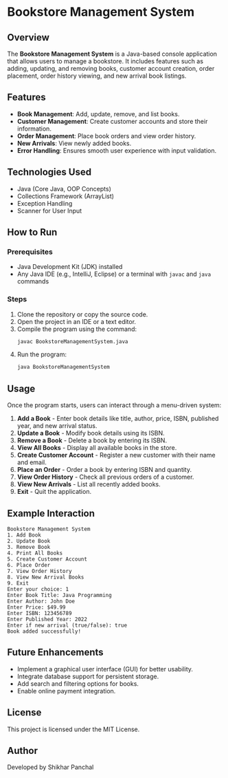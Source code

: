 # Bookstore Management System

## Overview
The **Bookstore Management System** is a Java-based console application that allows users to manage a bookstore. It includes features such as adding, updating, and removing books, customer account creation, order placement, order history viewing, and new arrival book listings.

## Features
- **Book Management**: Add, update, remove, and list books.
- **Customer Management**: Create customer accounts and store their information.
- **Order Management**: Place book orders and view order history.
- **New Arrivals**: View newly added books.
- **Error Handling**: Ensures smooth user experience with input validation.

## Technologies Used
- Java (Core Java, OOP Concepts)
- Collections Framework (ArrayList)
- Exception Handling
- Scanner for User Input

## How to Run
### Prerequisites
- Java Development Kit (JDK) installed
- Any Java IDE (e.g., IntelliJ, Eclipse) or a terminal with `javac` and `java` commands

### Steps
1. Clone the repository or copy the source code.
2. Open the project in an IDE or a text editor.
3. Compile the program using the command:
   ```sh
   javac BookstoreManagementSystem.java
   ```
4. Run the program:
   ```sh
   java BookstoreManagementSystem
   ```

## Usage
Once the program starts, users can interact through a menu-driven system:
1. **Add a Book** - Enter book details like title, author, price, ISBN, published year, and new arrival status.
2. **Update a Book** - Modify book details using its ISBN.
3. **Remove a Book** - Delete a book by entering its ISBN.
4. **View All Books** - Display all available books in the store.
5. **Create Customer Account** - Register a new customer with their name and email.
6. **Place an Order** - Order a book by entering ISBN and quantity.
7. **View Order History** - Check all previous orders of a customer.
8. **View New Arrivals** - List all recently added books.
9. **Exit** - Quit the application.

## Example Interaction
```
Bookstore Management System
1. Add Book
2. Update Book
3. Remove Book
4. Print All Books
5. Create Customer Account
6. Place Order
7. View Order History
8. View New Arrival Books
9. Exit
Enter your choice: 1
Enter Book Title: Java Programming
Enter Author: John Doe
Enter Price: $49.99
Enter ISBN: 123456789
Enter Published Year: 2022
Enter if new arrival (true/false): true
Book added successfully!
```

## Future Enhancements
- Implement a graphical user interface (GUI) for better usability.
- Integrate database support for persistent storage.
- Add search and filtering options for books.
- Enable online payment integration.

## License
This project is licensed under the MIT License.

## Author
Developed by Shikhar Panchal

